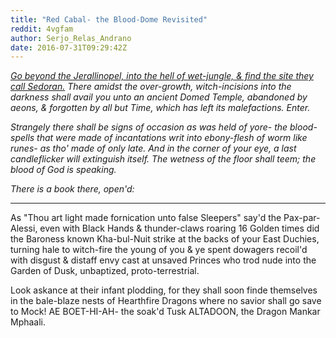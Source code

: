 ```yaml
---
title: "Red Cabal- the Blood-Dome Revisited"
reddit: 4vgfam
author: Serjo_Relas_Andrano
date: 2016-07-31T09:29:42Z
---
```


*[Go beyond the Jerallinopel, into the hell of wet-jungle, &amp; find the site they call Sedoran.](https://www.youtube.com/watch?v=RScZrvTebeA) There amidst the over-growth, witch-incisions into the darkness shall avail you unto an ancient Domed Temple, abandoned by aeons, &amp; forgotten by all but Time, which has left its malefactions. Enter.*

*Strangely there shall be signs of occasion as was held of yore- the blood-spells that were made of incantations writ into ebony-flesh of worm like runes- as tho' made of only late. And in the corner of your eye, a last candleflicker will extinguish itself. The wetness of the floor shall teem; the blood of God is speaking.*

*There is a book there, open'd:*

---

As "Thou art light made fornication unto false Sleepers" say'd the Pax-par-Alessi, even with Black Hands &amp; thunder-claws roaring 16 Golden times did the Baroness known Kha-bul-Nuit strike at the backs of your East Duchies, turning hale to witch-fire the young of you &amp; ye spent dowagers recoil'd with disgust &amp; distaff envy cast at unsaved Princes who trod nude into the Garden of Dusk, unbaptized, proto-terrestrial. 

Look askance at their infant plodding, for they shall soon finde themselves in the bale-blaze nests of Hearthfire Dragons where no savior shall go save to Mock! AE BOET-HI-AH- the soak'd Tusk ALTADOON, the Dragon Mankar Mphaali. 


